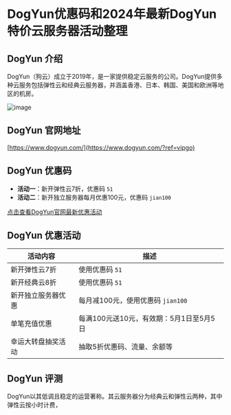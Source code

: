 # DogYun优惠码和2024年最新DogYun特价云服务器活动整理

## DogYun 介绍
DogYun（狗云）成立于2019年，是一家提供稳定云服务的公司。DogYun提供多种云服务包括弹性云和经典云服务器，并涵盖香港、日本、韩国、美国和欧洲等地区的机房。

![image](https://github.com/nhrbilkis/DogYun/assets/167834199/b6ad0c1e-67ac-46e4-aad9-d2d1bebf95a9)

## DogYun 官网地址
[https://www.dogyun.com/](https://www.dogyun.com/?ref=vipgo)

## DogYun 优惠码
- **活动一**：新开弹性云7折，优惠码 `51` 
- **活动二**：新开独立服务器每月优惠100元，优惠码 `jian100`

[点击查看DogYun官网最新优惠活动](https://www.dogyun.com/?ref=vipgo)

## DogYun 优惠活动

| 活动内容               | 描述                                     |
| ---------------------- | ---------------------------------------- |
| 新开弹性云7折          | 使用优惠码 `51`                          |
| 新开经典云8折          | 使用优惠码 `51`                          |
| 新开独立服务器优惠     | 每月减100元，使用优惠码 `jian100`       |
| 单笔充值优惠           | 每满100元送10元，有效期：5月1日至5月5日 |
| 幸运大转盘抽奖活动     | 抽取5折优惠码、流量、余额等             |

## DogYun 评测
DogYun以其低调且稳定的运营著称。其云服务器分为经典云和弹性云两种，其中弹性云按小时计费，

